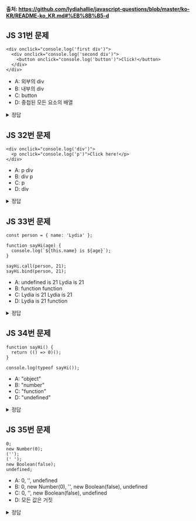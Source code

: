 #### 출처: https://github.com/lydiahallie/javascript-questions/blob/master/ko-KR/README-ko_KR.md#%EB%8B%B5-d

## JS 31번 문제

```
<div onclick="console.log('first div')">
  <div onclick="console.log('second div')">
    <button onclick="console.log('button')">Click!</button>
  </div>
</div>
```

- A: 외부의 div
- B: 내부의 div
- C: button
- D: 중첩된 모든 요소의 배열

<details>
<summary>정답</summary>
<div>

답:C

</div>
</details>

## JS 32번 문제

```
<div onclick="console.log('div')">
  <p onclick="console.log('p')">Click here!</p>
</div>
```

- A: p div
- B: div p
- C: p
- D: div

<details>
<summary>정답</summary>
<div>

답: A

</div>
</details>

## JS 33번 문제

```
const person = { name: 'Lydia' };

function sayHi(age) {
  console.log(`${this.name} is ${age}`);
}

sayHi.call(person, 21);
sayHi.bind(person, 21);
```

- A: undefined is 21 Lydia is 21
- B: function function
- C: Lydia is 21 Lydia is 21
- D: Lydia is 21 function

<details>
<summary>정답</summary>
<div>

답: D

call 과 bind 메소드 자체를 몰라서 답을 틀린 문제 이다.

1. call: call 메소드는 함수를 즉히 호출하면 첫번째 인자를 `this` 값을으로 사용 한다.
   추가적으로 전달되는 인자들은 호출한 함수의 매개변수로 사용됩니다. 예를 들어서 function.call(context,arg1,arg2,....)
   형태로 사용 되는데, 여기서 context 는 this. 바인딩 할 객체이며 arg1 와 같은 인자는 function 의 매개변수입니다.

ex)

```
function introduce(salutation, end) {
  console.log(`${salutation}, my name is ${this.name} and I am ${this.age} years old${end}`);
}

const person = { name: 'Kevin', age: 22 };

introduce.call(person, 'Hello', '!');  // "Hello, my name is Kevin and I am 22 years old!" 출력
```

2. bind: bind 메소드는 새로운 함수를 반환합니다. 반환된 함수는 this 값과 인자들을 바인딩 하고 있습니다.
   bind 메서드는 함수를 즉시 실행하지 않으며 나중에 호출이 가능합니다. 형식은 동일합니다.

```
function greet() {
  console.log(`Hello, ${this.name}`);
}

const person = { name: 'Kevin' };
const greetPerson = greet.bind(person);

greetPerson();  // "Hello, Kevin" 출력
```

</div>
</details>

## JS 34번 문제

```
function sayHi() {
  return (() => 0)();
}

console.log(typeof sayHi());
```

- A: "object"
- B: "number"
- C: "function"
- D: "undefined"

<details>
<summary>정답</summary>
<div>

답: B

sayHi 함수는 즉시 호출 함수 표현식(IIFE)으로서 반환된 값을 반환합니다.
이 함수는 0을 반환하고, 형은 "number" 로 정의됩니다.

</div>
</details>

## JS 35번 문제

```
0;
new Number(0);
('');
(' ');
new Boolean(false);
undefined;
```

- A: 0, '', undefined
- B: 0, new Number(0), '', new Boolean(false), undefined
- C: 0, '', new Boolean(false), undefined
- D: 모든 값은 거짓

<details>
<summary>정답</summary>
<div>

답: A

</div>
</details>
